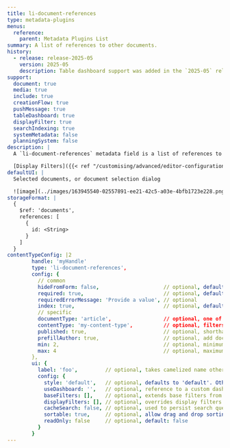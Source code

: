 ```yaml
---
title: li-document-references
type: metadata-plugins
menus:
  reference:
    parent: Metadata Plugins List
summary: A list of references to other documents.
history:
  - release: release-2025-05
    version: 2025-05
    description: Table dashboard support was added in the `2025-05` release.
support:
  document: true
  media: true
  include: true
  creationFlow: true
  pushMessage: true
  tableDashboard: true
  displayFilter: true
  searchIndexing: true
  systemMetadata: false
  planningSystem: false
description: |
  A `li-document-references` metadata field is a list of references to other documents. A Document Selection Dialog is shown, based on shorthand queries and `useDashboard` to select documents.

  [Display Filters]({{< ref "/customising/advanced/editor-configuration/display-filter#metadata-filters" >}}) support {{< added-in "release-2023-09" >}}
defaultUI: |
  Selected documents, or document selection dialog

  ![image](../images/163945540-02557891-ee21-42c5-a03e-4bfb1723e228.png)
storageFormat: |
  {
    $ref: 'documents',
    references: [
      {
        id: <String>
      }
    ]
  }
contentTypeConfig: |2
        handle: 'myHandle'
        type: 'li-document-references',
        config: {
          // common
          hideFromForm: false,                     // optional, default: false
          required: true,                          // optional, default: false
          requiredErrorMessage: 'Provide a value', // optional
          index: true,                             // optional, default: false. {{< added-in "release-2023-07" >}}
          // specific
          documentType: 'article',                 // optional, one of article, page, data-record
          contentType: 'my-content-type',          // optional, filters the document selection
          published: true,                         // optional, shorthand for publication displayFilter, default: false
          prefillAuthor: true,                     // optional, add document creator if the prefilling configuration for the current user exists, default: false. {{< added-in "release-2023-09" >}}
          min: 2,                                  // optional, minimum number of articles required. Use in combination with `required: true` if you would like to prevent `undefined` from being allowed. {{< added-in "release-2023-09" >}}
          max: 4                                   // optional, maximum number of articles required. {{< added-in "release-2023-09" >}}
        },
        ui: {
          label: 'foo',         // optional, takes camelized name otherwise
          config: {
            style: 'default',   // optional, defaults to 'default'. Other options: 'teaser' | 'minimal'
            useDashboard: '',   // optional, reference to a custom dashboard
            baseFilters: [],    // optional, extends base filters from the dashboard specified in useDashboard
            displayFilters: [], // optional, overrides display filters in selection dialog
            cacheSearch: false, // optional, used to persist search query and filters when reopening search dialog, default: false
            sortable: true,     // optional, allow drag and drop sorting of items (not compatible with `style: 'minimal'`), default: false
            readOnly: false     // optional, default: false
          }
        }
---
```

